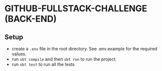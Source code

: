 # GITHUB-FULLSTACK-CHALLENGE (BACK-END)

## Setup

- create a `.env` file in the root directory. See .env.example for the required values.
- run `sbt compile` and then `sbt run` to run the project.
- run `sbt test` to run all the tests

